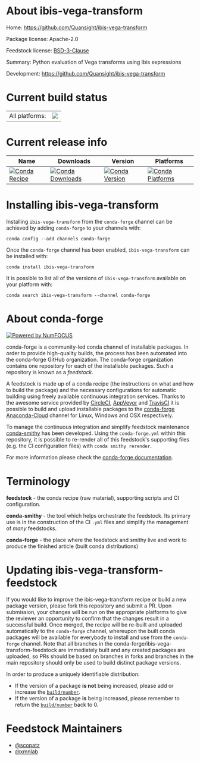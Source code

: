 About ibis-vega-transform
=========================

Home: https://github.com/Quansight/ibis-vega-transform

Package license: Apache-2.0

Feedstock license: [BSD-3-Clause](https://github.com/conda-forge/ibis-vega-transform-feedstock/blob/master/LICENSE.txt)

Summary: Python evaluation of Vega transforms using Ibis expressions

Development: https://github.com/Quansight/ibis-vega-transform

Current build status
====================


<table><tr><td>All platforms:</td>
    <td>
      <a href="https://dev.azure.com/conda-forge/feedstock-builds/_build/latest?definitionId=10378&branchName=master">
        <img src="https://dev.azure.com/conda-forge/feedstock-builds/_apis/build/status/ibis-vega-transform-feedstock?branchName=master">
      </a>
    </td>
  </tr>
</table>

Current release info
====================

| Name | Downloads | Version | Platforms |
| --- | --- | --- | --- |
| [![Conda Recipe](https://img.shields.io/badge/recipe-ibis--vega--transform-green.svg)](https://anaconda.org/conda-forge/ibis-vega-transform) | [![Conda Downloads](https://img.shields.io/conda/dn/conda-forge/ibis-vega-transform.svg)](https://anaconda.org/conda-forge/ibis-vega-transform) | [![Conda Version](https://img.shields.io/conda/vn/conda-forge/ibis-vega-transform.svg)](https://anaconda.org/conda-forge/ibis-vega-transform) | [![Conda Platforms](https://img.shields.io/conda/pn/conda-forge/ibis-vega-transform.svg)](https://anaconda.org/conda-forge/ibis-vega-transform) |

Installing ibis-vega-transform
==============================

Installing `ibis-vega-transform` from the `conda-forge` channel can be achieved by adding `conda-forge` to your channels with:

```
conda config --add channels conda-forge
```

Once the `conda-forge` channel has been enabled, `ibis-vega-transform` can be installed with:

```
conda install ibis-vega-transform
```

It is possible to list all of the versions of `ibis-vega-transform` available on your platform with:

```
conda search ibis-vega-transform --channel conda-forge
```


About conda-forge
=================

[![Powered by NumFOCUS](https://img.shields.io/badge/powered%20by-NumFOCUS-orange.svg?style=flat&colorA=E1523D&colorB=007D8A)](http://numfocus.org)

conda-forge is a community-led conda channel of installable packages.
In order to provide high-quality builds, the process has been automated into the
conda-forge GitHub organization. The conda-forge organization contains one repository
for each of the installable packages. Such a repository is known as a *feedstock*.

A feedstock is made up of a conda recipe (the instructions on what and how to build
the package) and the necessary configurations for automatic building using freely
available continuous integration services. Thanks to the awesome service provided by
[CircleCI](https://circleci.com/), [AppVeyor](https://www.appveyor.com/)
and [TravisCI](https://travis-ci.com/) it is possible to build and upload installable
packages to the [conda-forge](https://anaconda.org/conda-forge)
[Anaconda-Cloud](https://anaconda.org/) channel for Linux, Windows and OSX respectively.

To manage the continuous integration and simplify feedstock maintenance
[conda-smithy](https://github.com/conda-forge/conda-smithy) has been developed.
Using the ``conda-forge.yml`` within this repository, it is possible to re-render all of
this feedstock's supporting files (e.g. the CI configuration files) with ``conda smithy rerender``.

For more information please check the [conda-forge documentation](https://conda-forge.org/docs/).

Terminology
===========

**feedstock** - the conda recipe (raw material), supporting scripts and CI configuration.

**conda-smithy** - the tool which helps orchestrate the feedstock.
                   Its primary use is in the construction of the CI ``.yml`` files
                   and simplify the management of *many* feedstocks.

**conda-forge** - the place where the feedstock and smithy live and work to
                  produce the finished article (built conda distributions)


Updating ibis-vega-transform-feedstock
======================================

If you would like to improve the ibis-vega-transform recipe or build a new
package version, please fork this repository and submit a PR. Upon submission,
your changes will be run on the appropriate platforms to give the reviewer an
opportunity to confirm that the changes result in a successful build. Once
merged, the recipe will be re-built and uploaded automatically to the
`conda-forge` channel, whereupon the built conda packages will be available for
everybody to install and use from the `conda-forge` channel.
Note that all branches in the conda-forge/ibis-vega-transform-feedstock are
immediately built and any created packages are uploaded, so PRs should be based
on branches in forks and branches in the main repository should only be used to
build distinct package versions.

In order to produce a uniquely identifiable distribution:
 * If the version of a package **is not** being increased, please add or increase
   the [``build/number``](https://conda.io/docs/user-guide/tasks/build-packages/define-metadata.html#build-number-and-string).
 * If the version of a package **is** being increased, please remember to return
   the [``build/number``](https://conda.io/docs/user-guide/tasks/build-packages/define-metadata.html#build-number-and-string)
   back to 0.

Feedstock Maintainers
=====================

* [@scopatz](https://github.com/scopatz/)
* [@xmnlab](https://github.com/xmnlab/)

